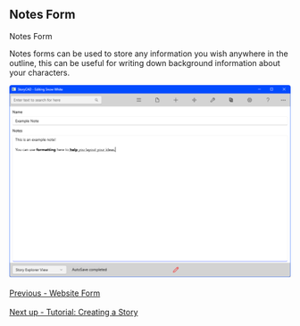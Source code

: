 ## Notes Form ##
Notes Form <br/>

Notes forms can be used to store any information you wish anywhere in the outline, this can be useful for writing down background information about your characters. <br/>


![](NotesElement.png)
 <br/><br/>
[Previous - Website Form](Website_Form.md) <br/><br/>
[Next up - Tutorial: Creating a Story](Tutorial_Creating_a_Story.md)
